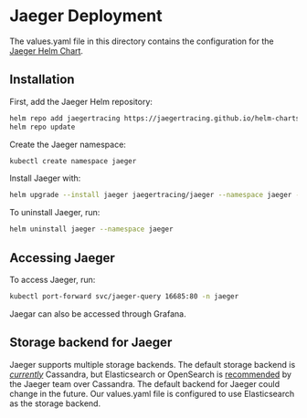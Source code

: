# Jaeger Deployment

The values.yaml file in this directory contains the configuration for the [Jaeger Helm Chart](https://github.com/jaegertracing/helm-charts/tree/main/charts/jaeger).

## Installation

First, add the Jaeger Helm repository:

```bash
helm repo add jaegertracing https://jaegertracing.github.io/helm-charts
helm repo update
```

Create the Jaeger namespace:

```bash
kubectl create namespace jaeger
```

Install Jaeger with:

```bash
helm upgrade --install jaeger jaegertracing/jaeger --namespace jaeger --version 3.3.3 --values values.yaml
```

To uninstall Jaeger, run:

```bash
helm uninstall jaeger --namespace jaeger
```

## Accessing Jaeger

To access Jaeger, run:

```bash
kubectl port-forward svc/jaeger-query 16685:80 -n jaeger
```

Jaegar can also be accessed through Grafana.

## Storage backend for Jaeger

Jaeger supports multiple storage backends. The default storage backend is [*currently*](https://github.com/jaegertracing/helm-charts/tree/main/charts/jaeger#storage) Cassandra, but Elasticsearch or OpenSearch is [recommended](https://www.jaegertracing.io/docs/2.2/faq/#what-is-the-recommended-storage-backend) by the Jaeger team over Cassandra. The default backend for Jaeger could change in the future. Our values.yaml file is configured to use Elasticsearch as the storage backend.
